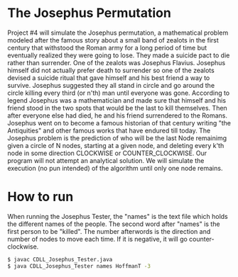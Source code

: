 # The Josephus Permutation

Project #4 will simulate the Josephus permutation, a mathematical problem modeled after the famous story about a small band of zealots in the first century that withstood the Roman army for a long period of time but eventually realized they were going to lose. They made a suicide pact to die rather than surrender. One of the zealots was Josephus Flavius. Josephus himself did not actually prefer death to surrender so one of the zealots devised a suicide ritual that gave himself and his best friend a way to survive. Josephus suggested they all stand in circle and go around the circle killing every third (or n'th) man until everyone was gone. According to legend Josephus was a mathematician and made sure that himself and his friend stood in the two spots that would be the last to kill themselves. Then after everyone else had died, he and his friend surrendered to the Romans. Josephus went on to become a famous historian of that century writing "the Antiquities" and other famous works that have endured till today. The Josephus problem is the prediction of who will be the last Node remainimg given a circle of N nodes, starting at a given node, and deleting every k'th node in some direction CLOCKWISE or COUNTER_CLOCKWISE. Our program will not attempt an analytical solution. We will simulate the execution (no pun intended) of the algorithm until only one node remains.

# How to run
When running the Josephus Tester, the "names" is the text file which holds the different names of the people. The second word after "names" is the first person to be "killed". The number afterwords is the direction and number of nodes to move each time. If it is negative, it will go counter-clockwise.
```sh
$ javac CDLL_Josephus_Tester.java
$ java CDLL_Josephus_Tester names HoffmanT -3
```
